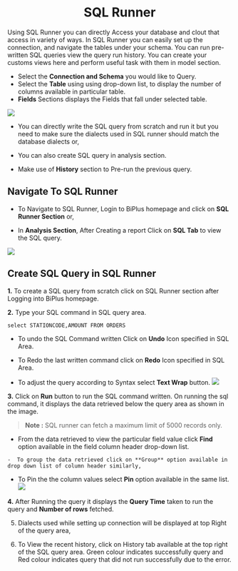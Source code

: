 

<center><h1>SQL Runner </h1></center>

Using SQL Runner you can directly Access your database and clout that access in variety of ways. In SQL Runner you can easily set up the connection, and navigate the tables under your schema. You can run pre-written SQL queries view the query run history. You can create your customs views here and perform useful task with them in model section.  

- Select the **Connection and Schema** you would like to Query.
- Select the **Table** using using drop-down list, to display the number of columns available in particular table.
- **Fields** Sections displays the Fields that fall under selected table.


![
](https://raw.githubusercontent.com/sv18042016/fp1/532dd8b61e94d1e08fe0b89afa6a5961336e8ad2/images/sql_ru.png)

- You can directly write the SQL query from scratch and run it but you need to make sure the dialects used in SQL runner should match the database dialects or,

- You can also create SQL query in analysis section. 

- Make use of **History** section to Pre-run the previous query.

## Navigate To SQL Runner

- To Navigate to SQL Runner, Login to BiPlus homepage and click on **SQL Runner Section** or,

- In **Analysis Section**, After Creating a report Click on **SQL Tab** to view the SQL query.

![
](https://raw.githubusercontent.com/sv18042016/fp1/8301318bea750b7d048df7f5a8e06607d216dce7/images/navigate_sql.png)

## Create SQL Query in SQL Runner

**1.** To create a SQL query from scratch click on SQL Runner section after Logging into BiPlus homepage.

**2.** Type your SQL command in SQL query area.

```
select STATIONCODE,AMOUNT FROM ORDERS
```

- To undo the SQL Command written Click on **Undo** Icon specified in SQL Area.

- To Redo the last written command click on **Redo** Icon specified in SQL Area.

- To adjust the query according to Syntax select **Text Wrap** button. 
![
](https://raw.githubusercontent.com/sv18042016/fp1/acd887b4aec5663dca6969ad0004c73f4b351dc3/images/undo_sql.png)


**3.**  Click on **Run** button to run the SQL command written. On running the sql command, it displays the data retrieved below the query area as shown in the image. 

> **Note :** SQL runner can fetch a maximum limit of 5000 records only.

   - From the data retrieved to view the particular field value click **Find** option available in the field column header drop-down list.

    -  To group the data retrieved click on **Group** option available in drop down list of column header similarly,

 -  To Pin the the column values select **Pin** option available in the same list.
  ![
](https://raw.githubusercontent.com/sv18042016/fp1/b86474022ef60bfa90365160155a02a2254aff13/images/find_sql.png)

**4.**  After Running the query it displays the **Query Time** taken to run the query and **Number of rows** fetched.

5. Dialects used while setting up connection will be displayed at top Right of the query area,

6. To View the recent history, click on History tab available at the top right of the SQL query area. Green colour indicates successfully query and Red colour indicates query that did not run successfully due to the error.  

<!--stackedit_data:
eyJoaXN0b3J5IjpbODkyMDEwNTkyLC0xNDc5MTM4MjQ2LC0xMT
U3ODU5OTIwLC0xNzc1NDkyNjM1LDY4NzQ4Mjc0MywxMDE1NDMw
NDU1LDQzOTE1NjM2MywtMTI2MDc0MzAxMSwtMTMyOTI1MDc3MC
wxNzI0NTk2NTgsNTgzNDM5NjUyLDEwNzQyNzM1NTQsLTIwNzI4
OTQ2NzQsLTM5OTEzMjI5NywtODYwNjg0ODM3LC0yMDIwODMwMz
A5LC0xNTA0MzIyNDY5LDE1MzI2Nzc2MzAsMTQyNTE3NTUwNCwt
MTU4MzEyNTE4OF19
-->